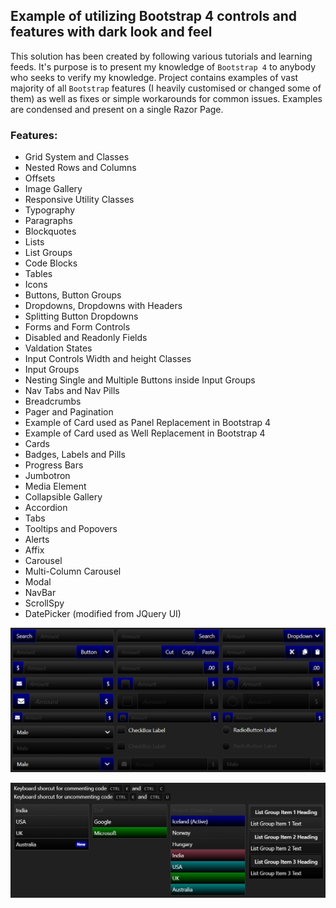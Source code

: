 ## Example of utilizing Bootstrap 4 controls and features with dark look and feel

This solution has been created by following various tutorials and learning feeds. It's purpose is to present my knowledge of `Bootstrap 4` to anybody who seeks to verify my knowledge. Project contains examples of vast majority of all `Bootstrap` features (I heavily customised or changed some of them) as well as fixes or simple workarounds for common issues. Examples are condensed and present on a single Razor Page.
   
### Features:

* Grid System and Classes
* Nested Rows and Columns
* Offsets
* Image Gallery
* Responsive Utility Classes
* Typography
* Paragraphs
* Blockquotes
* Lists
* List Groups
* Code Blocks
* Tables
* Icons
* Buttons, Button Groups
* Dropdowns, Dropdowns with Headers
* Splitting Button Dropdowns
* Forms and Form Controls 
* Disabled and Readonly Fields
* Valdation States
* Input Controls Width and height Classes
* Input Groups
* Nesting Single and Multiple Buttons inside Input Groups
* Nav Tabs and Nav Pills
* Breadcrumbs
* Pager and Pagination
* Example of Card used as Panel Replacement in Bootstrap 4 
* Example of Card used as Well Replacement in Bootstrap 4
* Cards
* Badges, Labels and Pills
* Progress Bars
* Jumbotron
* Media Element
* Collapsible Gallery
* Accordion
* Tabs
* Tooltips and Popovers
* Alerts
* Affix
* Carousel
* Multi-Column Carousel
* Modal
* NavBar
* ScrollSpy
* DatePicker (modified from JQuery UI)

![1](/Images/2020-06-21_211309.png?raw=true)

![2](/Images/2020-06-21_211234.png?raw=true)








